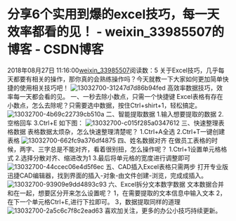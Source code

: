 # 分享6个实用到爆的excel技巧，每一天效率都看的见！ - weixin_33985507的博客 - CSDN博客
2018年08月27日 11:16:00[weixin_33985507](https://me.csdn.net/weixin_33985507)阅读数：5
关于Excel技巧，几乎每天都要有相关的操作，那你真的会熟练操作吗？今天就教一下大家如何更加简单快捷的使用相关技巧吧！
![13032700-31247d7d86b94fed](https://upload-images.jianshu.io/upload_images/13032700-31247d7d86b94fed)
高效率数据技巧，效率每一天都会看的见。
一、一秒去除小数点，只需一个快捷键
Excel表格有存在小数点，怎么去除呢？只需要选中数据，按住Ctrl+shirt+1，轻松搞定。
![13032700-4b69c22739cb510a](https://upload-images.jianshu.io/upload_images/13032700-4b69c22739cb510a)
二、智能提取数据
1.输入想要提取的数据
2.空格回车
3.Ctrl+E
如下图：
![13032700-c015f285a0347612](https://upload-images.jianshu.io/upload_images/13032700-c015f285a0347612)
三、快速整理表格数据
表格数据太烦杂，怎么快速整理清楚呢？
1.Ctrl+A全选
2.Ctrl+T一键创建表格
![13032700-662fc9a376df4875](https://upload-images.jianshu.io/upload_images/13032700-662fc9a376df4875)
四、姓名数据对齐
在做员工表格的时候，两字、三字总是不能对齐，看着很别扭，怎么操作呢？
1.Ctrl+1设置单元格格式
2.选择分散对齐、缩进改为1
3.最后将单元格的宽度进行调整即可
![13032700-44ccec06e4d5f6ec](https://upload-images.jianshu.io/upload_images/13032700-44ccec06e4d5f6ec)
五、CAD插入Excel表格只需两步
打开专业版迅捷CAD编辑器，找到界面的插入-对象-由文件创建-浏览，完成成插入。
![13032700-93909e9dd4893c93](https://upload-images.jianshu.io/upload_images/13032700-93909e9dd4893c93)
六、Excel拆分文本数字数据
文本数据合并和在一起，想要区分开来怎么设置呢？
1，在需要提取的文本信息中输入文本
2，在下一个单元格Ctrl+E,进行下拉即可。
3，数据提取同样的道理
![13032700-2a5c6c7f8c2ead63](https://upload-images.jianshu.io/upload_images/13032700-2a5c6c7f8c2ead63)
喜欢加关注，更多的办公小技巧持续更新。
